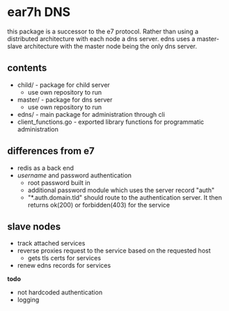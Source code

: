 # ear7h DNS

this package is a successor to the e7 protocol. Rather than using a distributed architecture with each node a dns server. edns uses a master-slave architecture with the master node being the only dns server. 


## contents
* child/ - package for child server
    * use own repository to run
* master/ - package for dns server
    * use own repository to run
* edns/ - main package for administration through cli
* client_functions.go - exported library functions for programmatic administration

## differences from e7
* redis as a back end
* *username* and password authentication
    * root password built in
    * additional password module which uses the server record "auth"
    * "*.auth.domain.tld" should route to the authentication server. It then returns ok(200) or forbidden(403) for the service
    
 ## slave nodes
 * track attached services
 * reverse proxies request to the service based on the requested host
    * gets tls certs for services
 * renew edns records for services


__todo__
* not hardcoded authentication
* logging